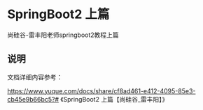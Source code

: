 # SpringBoot2 上篇

尚硅谷-雷丰阳老师springboot2教程上篇

## 说明

文档详细内容参考：

https://www.yuque.com/docs/share/cf8ad461-e412-4095-85e3-cb45e9b66bc5?# 《SpringBoot2 上篇【尚硅谷_雷丰阳】》